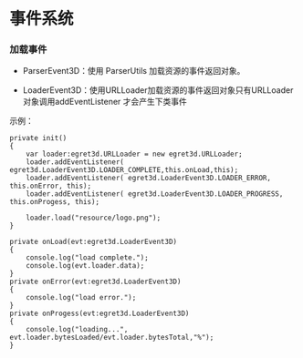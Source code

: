 # 事件系统

### 加载事件
         
* ParserEvent3D：使用 ParserUtils 加载资源的事件返回对象。

* LoaderEvent3D：使用URLLoader加载资源的事件返回对象只有URLLoader对象调用addEventListener 才会产生下类事件

示例：
        
```
private init()
{
	var loader:egret3d.URLLoader = new egret3d.URLLoader;
	loader.addEventListener( egret3d.LoaderEvent3D.LOADER_COMPLETE,this.onLoad,this);
	loader.addEventListener( egret3d.LoaderEvent3D.LOADER_ERROR, this.onError, this);
	loader.addEventListener( egret3d.LoaderEvent3D.LOADER_PROGRESS, this.onProgess, this);

	loader.load("resource/logo.png");
}

private onLoad(evt:egret3d.LoaderEvent3D)
{
	console.log("load complete.");
	console.log(evt.loader.data);
}
private onError(evt:egret3d.LoaderEvent3D)
{
	console.log("load error.");
}
private onProgess(evt:egret3d.LoaderEvent3D)
{
	console.log("loading...", evt.loader.bytesLoaded/evt.loader.bytesTotal,"%");
}
```
